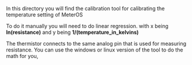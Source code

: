 <p>
In this directory you will find the calibration tool for
calibrating the temperature setting of MeterOS
</p>
<p>
  To do it manually you will need to do linear regression. with x being <b>ln(resistance)</b>
  and y being <b>1/(temperature_in_kelvins)</b>
</p>
<p>
  The thermistor connects to the same analog pin that is used for measuring resistance. You
  can use the windows or linux version of the tool to do the math for you,
</p>
